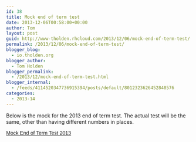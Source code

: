 ```yaml
---
id: 38
title: Mock end of term test
date: 2013-12-06T00:58:00+00:00
author: Tom
layout: post
guid: http://www-tholden.rhcloud.com/2013/12/06/mock-end-of-term-test/
permalink: /2013/12/06/mock-end-of-term-test/
blogger_blog:
  - io.tholden.org
blogger_author:
  - Tom Holden
blogger_permalink:
  - /2013/12/mock-end-of-term-test.html
blogger_internal:
  - /feeds/4114520347736915394/posts/default/8012323626452848576
categories:
  - 2013-14
---
```

Below is the mock for the 2013 end of term test. The actual test will be the same, other than having different numbers in places. 

<p style=" margin: 12px auto 6px auto; font-family: Helvetica,Arial,Sans-serif; font-style: normal; font-variant: normal; font-weight: normal; font-size: 14px; line-height: normal; font-size-adjust: none; font-stretch: normal; -x-system-font: none; display: block;">
  <a title="View Mock End of Term Test 2013 on Scribd" href="http://www.scribd.com/doc/189718952/Mock-End-of-Term-Test-2013" style="text-decoration: underline;">Mock End of Term Test 2013</a>
</p>